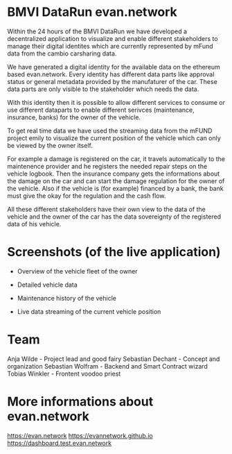 # BMVI DataRun evan.network

Within the 24 hours of the BMVI DataRun we have developed a decentralized application to visualize and enable different stakeholders to manage their digital identites which are currently represented by mFund data from the cambio carsharing data.

We have generated a digital identity for the available data on the ethereum based evan.network. Every identity has different data parts like approval status or general metadata provided by the manufaturer of the car. These data parts are only visible to the stakeholder which needs the data.

With this identity then it is possible to allow different services to consume or use different dataparts to enable different serivces (maintenance, insurance, banks) for the owner of the vehicle.

To get real time data we have used the streaming data from the mFUND project emily to visualize the current position of the vehicle which can only be viewed by the owner itself.

For example a damage is registered on the car, it travels automatically to the maintenence provider and he registers the needed repair steps on the vehicle logbook. Then the insurance company gets the informations about the damage on the car and can start the damage regulation for the owner of the vehicle. Also if the vehicle is (for example) financed by a bank, the bank must give the okay for the regulation and the cash flow.

All these different stakeholders have their own view to the data of the vehicle and the owner of the car has the data sovereignty of the registered data of his vehicle.

# Screenshots (of the live application)
- Overview of the vehicle fleet of the owner

- Detailed vehicle data

- Maintenance history of the vehicle

- Live data streaming of the current vehicle position

# Team
Anja Wilde - Project lead and good fairy
Sebastian Dechant - Concept and organization
Sebastian Wolfram - Backend and Smart Contract wizard
Tobias Winkler - Frontent voodoo priest

# More informations about evan.network
https://evan.network
https://evannetwork.github.io
https://dashboard.test.evan.network